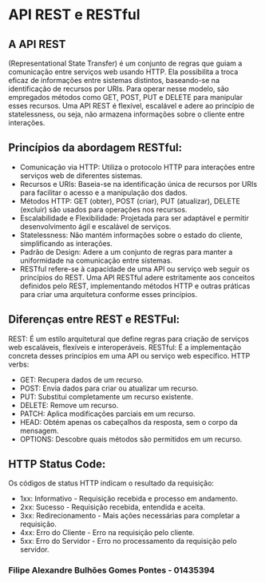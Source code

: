 <h1>API REST e RESTful</h1> 

## A API REST 
(Representational State Transfer) é um conjunto de regras que guiam a comunicação entre serviços web usando HTTP. Ela possibilita a troca eficaz de informações entre sistemas distintos, baseando-se na identificação de recursos por URIs. Para operar nesse modelo, são empregados métodos como GET, POST, PUT e DELETE para manipular esses recursos. Uma API REST é flexível, escalável e adere ao princípio de statelessness, ou seja, não armazena informações sobre o cliente entre interações.

## Princípios da abordagem RESTful:

+ Comunicação via HTTP: Utiliza o protocolo HTTP para interações entre serviços web de diferentes sistemas.
+ Recursos e URIs: Baseia-se na identificação única de recursos por URIs para facilitar o acesso e a manipulação dos dados.
+ Métodos HTTP: GET (obter), POST (criar), PUT (atualizar), DELETE (excluir) são usados para operações nos recursos.
+ Escalabilidade e Flexibilidade: Projetada para ser adaptável e permitir desenvolvimento ágil e escalável de serviços.
+ Statelessness: Não mantém informações sobre o estado do cliente, simplificando as interações.
+ Padrão de Design: Adere a um conjunto de regras para manter a uniformidade na comunicação entre sistemas.
+ RESTful refere-se à capacidade de uma API ou serviço web seguir os princípios do REST. Uma API RESTful adere estritamente aos conceitos definidos pelo REST, implementando métodos HTTP e outras práticas para criar uma arquitetura conforme esses princípios.

## Diferenças entre REST e RESTFul:

REST: É um estilo arquitetural que define regras para criação de serviços web escaláveis, flexíveis e interoperáveis.
RESTful: É a implementação concreta desses princípios em uma API ou serviço web específico.
HTTP verbs:
+ GET: Recupera dados de um recurso.
+ POST: Envia dados para criar ou atualizar um recurso.
+ PUT: Substitui completamente um recurso existente.
+ DELETE: Remove um recurso.
+ PATCH: Aplica modificações parciais em um recurso.
+ HEAD: Obtém apenas os cabeçalhos da resposta, sem o corpo da mensagem.
+ OPTIONS: Descobre quais métodos são permitidos em um recurso.

## HTTP Status Code:

Os códigos de status HTTP indicam o resultado da requisição:

+ 1xx: Informativo - Requisição recebida e processo em andamento.
+ 2xx: Sucesso - Requisição recebida, entendida e aceita.
+ 3xx: Redirecionamento - Mais ações necessárias para completar a requisição.
+ 4xx: Erro do Cliente - Erro na requisição pelo cliente.
+ 5xx: Erro do Servidor - Erro no processamento da requisição pelo servidor.



### Filipe Alexandre Bulhões Gomes Pontes - 01435394


